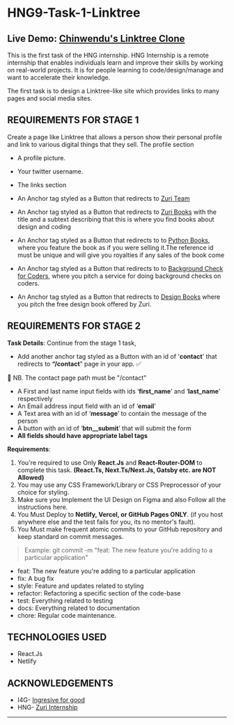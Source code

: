 # HNG9-Task-1-Linktree
Live Demo: 	[Chinwendu's Linktree Clone ](https://chinwendu-nweje-hng-linktree.netlify.app)
-----------------------------------------------------

This is the first task of the HNG internship. HNG Internship is a remote internship that enables individuals learn and improve their skills by working on real-world projects. It is for people learning to code/design/manage and want to accelerate their knowledge.
<br/>

The first task is to design a Linktree-like site which provides links to many pages and social media sites.
<br/>

REQUIREMENTS FOR STAGE 1<br>
----------------------------------------------
Create a page like Linktree that allows a person show their personal profile and link to various digital things that they sell.
The profile section

- A profile picture.
- Your twitter username.
- The links section

- An Anchor tag styled as a Button that redirects to [Zuri Team](https://training.zuri.team)
- An Anchor tag styled as a Button that redirects to [Zuri Books](http://books.zuri.team) with the title and a subtext describing that this is where you find books about design and coding
- An Anchor tag styled as a Button that redirects to to [Python Books](https://books.zuri.team/python-for-beginners?ref_id=), where you feature the book as if you were selling it.The reference id must be unique and will give you royalties if any sales of the book come
- An Anchor tag styled as a Button that redirects to to [Background Check for Coders](https://background.zuri.team), where you pitch a service for doing background checks on coders.
- An Anchor tag styled as a Button that redirects to [Design Books](https://books.zuri.team/design-rules0) where you pitch the free design book offered by Zuri.

REQUIREMENTS FOR STAGE 2<BR>
------------------------------------------------
**Task Details**: Continue from the stage 1 task,

- Add another anchor tag styled as a Button with an id of '**contact**' that redirects to **“/contact**” page in your app. ✅

<aside>
🥑 NB. The contact page path must be "/contact"

</aside>

- A First and last name input fields with ids ‘**first_name**’ and ‘**last_name**’ respectively
- An Email address input field with an id of ‘**email**’
- A Text area with an id of ‘**message**’ to contain the message of the person
- A button with an id of ‘**btn__submit**’ that will submit the form
- **All fields should have appropriate label tags**

**Requirements**:

1. You're required to use Only **React.Js** and **React-Router-DOM** to complete this task. **(React.Ts, Next.Ts/Next.Js, Gatsby etc. are NOT Allowed)**
2. You may use any CSS Framework/Library or CSS Preprocessor of your choice for styling.
3. Make sure you Implement the UI Design on Figma and also Follow all the instructions here.
4. You Must Deploy to **Netlify, Vercel, or GitHub Pages ONLY**. (if you host anywhere else and the test fails for you, its no mentor's fault).
5. You Must make frequent atomic commits to your GitHub repository and keep standard on commit messages.

> Example: git commit -m "feat: The new feature you're adding to a particular application"
> 
- feat: The new feature you're adding to a particular application
- fix: A bug fix
- style: Feature and updates related to styling
- refactor: Refactoring a specific section of the code-base
- test: Everything related to testing
- docs: Everything related to documentation
- chore: Regular code maintenance.
  
TECHNOLOGIES USED <br>
------------------------------------------------
- React.Js
- Netlify
  
ACKNOWLEDGEMENTS <br>
----------------------------
- I4G- [Ingresive for good](https://ingressive.org)
- HNG- [Zuri Internship](https://zuri.team)
---------------------------------------------
